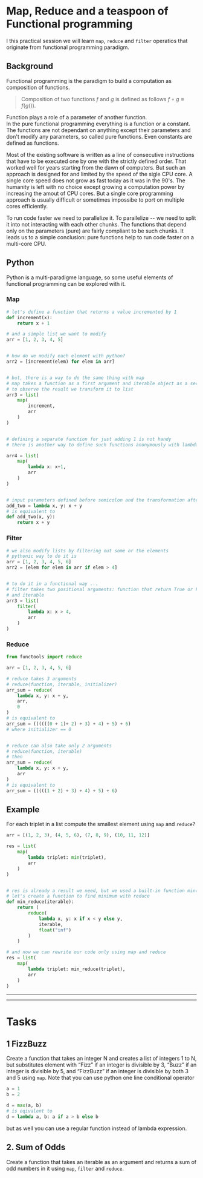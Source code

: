 # Map, Reduce and a teaspoon of Functional programming
I this practical session we will learn 
`map`, `reduce` and `filter` operatios that originate from functional programming paradigm.
## Background

Functional programming is the paradigm to build a computation as composition of functions.
>Composition of two functions $f$ and $g$ is defined as follows $f \circ g \equiv f(g())$. 

Function plays a role of a parameter of another function.  
In the pure functional programming everything is a function or a constant. The functions are not dependant on anything except their parameters and don't modify any parameters, so called pure functions. Even constants are defined as functions. 

Most of the existing software is written as a line of consecutive instructions that have to be executed one by one with the strictly defined order. That worked well for years starting from the dawn of computers. But such an approach is designed for and limited by the speed of the sigle CPU core. A single core speed does not grow as fast today as it was in the 90's. The humanity is left with no choice except growing a computation power by increasing the amout of CPU cores. But a single core programming approach is usually difficult or sometimes impossibe to port on multiple cores efficiently. 

To run code faster we need to parallelize it. To parallelize -- we need to split it into not interacting with each other chunks. The functions that depend only on the parameters (pure) are fairly compliant to be such chunks. 
It leads us to a simple conclusion: pure functions help to run code faster on a multi-core CPU. 

## Python
Python is a multi-paradigme language, so some useful elements of functional programming can be explored with it.
### Map
```python
# let's define a function that returns a value incremented by 1  
def increment(x):
    return x + 1

# and a simple list we want to modify
arr = [1, 2, 3, 4, 5]


# how do we modify each element with python?
arr2 = [increment(elem) for elem in arr]


# but, there is a way to do the same thing with map
# map takes a function as a first argument and iterable object as a second argument
# to observe the result we transform it to list
arr3 = list(
    map(
        increment,
        arr
    )
)


# defining a separate function for just adding 1 is not handy
# there is another way to define such functions anonymously with lambda keyword

arr4 = list(
    map(
        lambda x: x+1,
        arr
    )
)


# input parameters defined before semicolon and the transformation after semicolon
add_two = lambda x, y: x + y
# is equivalent to
def add_two(x, y):
    return x + y
```

### Filter
```python
# we also modify lists by filtering out some or the elements
# pythonic way to do it is
arr = [1, 2, 3, 4, 5, 6]
arr2 = [elem for elem in arr if elem > 4]


# to do it in a functional way ...
# filter takes two positional arguments: function that return True or False,
# and iterable
arr3 = list(
    filter(
        lambda x: x > 4,
        arr
    )
)
```
### Reduce
```python
from functools import reduce

arr = [1, 2, 3, 4, 5, 6]

# reduce takes 3 arguments
# reduce(function, iterable, initializer)
arr_sum = reduce(
    lambda x, y: x + y,
    arr,
    0
)
# is equivalent to 
arr_sum = ((((((0 + 1)+ 2) + 3) + 4) + 5) + 6)
# where initializer == 0


# reduce can also take only 2 arguments
# reduce(function, iterable)
# then
arr_sum = reduce(
    lambda x, y: x + y,
    arr
)
# is equivalent to 
arr_sum = (((((1 + 2) + 3) + 4) + 5) + 6)
```

## Example
For each triplet in a list compute the smallest element using `map` and `reduce`?
```python
arr = [(1, 2, 3), (4, 5, 6), (7, 8, 9), (10, 11, 12)]

res = list(
    map(
        lambda triplet: min(triplet),
        arr
    )
)


# res is already a result we need, but we used a built-in function min()
# let's create a function to find minimum with reduce
def min_reduce(iterable):
    return (
        reduce(
            lambda x, y: x if x < y else y,
            iterable,
            float("inf")
        )
    )

# and now we can rewrite our code only using map and reduce
res = list(
    map(
        lambda triplet: min_reduce(triplet),
        arr
    )
)
```
---
---
# Tasks
## 1 FizzBuzz
Create a function that takes an integer N and creates a list of integers 1 to N, but substitutes element with “Fizz” if an integer is divisible by 3, “Buzz” if an integer is divisible by 5, and “FizzBuzz” if an integer is divisible by both 3 and 5 using `map`.
Note that you can use python one line conditional operator
```python
a = 1
b = 2

d = max(a, b)
# is eqivalent to
d = lambda a, b: a if a > b else b
```
but as well you can use a regular function instead of lambda expression.


## 2. Sum of Odds
Create a function that takes an iterable as an argument and returns a sum of odd numbers in it using `map`, `filter` and `reduce`.